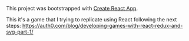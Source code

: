This project was bootstrapped with [Create React App](https://github.com/facebookincubator/create-react-app).

This it's a game that I trying to replicate using React following the next steps:
https://auth0.com/blog/developing-games-with-react-redux-and-svg-part-1/
